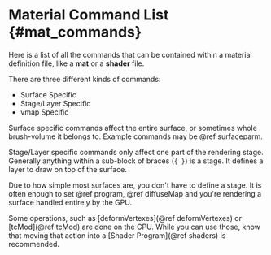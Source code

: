 # Material Command List {#mat_commands}

Here is a list of all the commands that can be contained within a material definition file, like a **mat** or a **shader** file.

There are three different kinds of commands:

- Surface Specific
- Stage/Layer Specific
- vmap Specific

Surface specific commands affect the entire surface, or sometimes whole brush-volume it belongs to. Example commands may be @ref surfaceparm.

Stage/Layer specific commands only affect one part of the rendering stage. Generally anything within a sub-block of braces (`{ }`) is a stage. It defines a layer to draw on top of the surface.

Due to how simple most surfaces are, you don't have to define a stage. It is often enough to set @ref program, @ref diffuseMap and you're rendering a surface handled entirely by the GPU.

Some operations, such as [deformVertexes](@ref deformVertexes) or [tcMod](@ref tcMod) are done on the CPU. While you can use those, know that moving that action into a [Shader Program](@ref shaders) is recommended.
